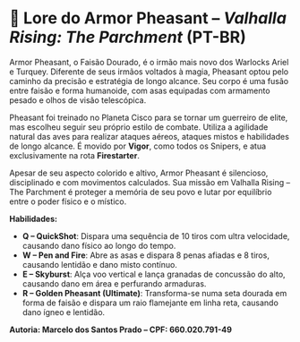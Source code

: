 # 📜 Lore do Armor Pheasant – *Valhalla Rising: The Parchment* (PT-BR)

Armor Pheasant, o Faisão Dourado, é o irmão mais novo dos Warlocks Ariel e Turquey. Diferente de seus irmãos voltados à magia, Pheasant optou pelo caminho da precisão e estratégia de longo alcance. Seu corpo é uma fusão entre faisão e forma humanoide, com asas equipadas com armamento pesado e olhos de visão telescópica.

Pheasant foi treinado no Planeta Cisco para se tornar um guerreiro de elite, mas escolheu seguir seu próprio estilo de combate. Utiliza a agilidade natural das aves para realizar ataques aéreos, ataques mistos e habilidades de longo alcance. É movido por **Vigor**, como todos os Snipers, e atua exclusivamente na rota **Firestarter**.

Apesar de seu aspecto colorido e altivo, Armor Pheasant é silencioso, disciplinado e com movimentos calculados. Sua missão em Valhalla Rising – The Parchment é proteger a memória de seu povo e lutar por equilíbrio entre o poder físico e o místico.

**Habilidades:**
- **Q – QuickShot**: Dispara uma sequência de 10 tiros com ultra velocidade, causando dano físico ao longo do tempo.
- **W – Pen and Fire**: Abre as asas e dispara 8 penas afiadas e 8 tiros, causando lentidão e dano misto contínuo.
- **E – Skyburst**: Alça voo vertical e lança granadas de concussão do alto, causando dano em área e perfurando armaduras.
- **R – Golden Pheasant (Ultimate)**: Transforma-se numa seta dourada em forma de faisão e dispara um raio flamejante em linha reta, causando dano ígneo e lentidão.

**Autoria: Marcelo dos Santos Prado – CPF: 660.020.791-49**
